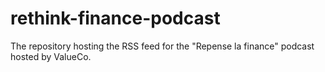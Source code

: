 # rethink-finance-podcast
The repository hosting the RSS feed for the "Repense la finance" podcast hosted by ValueCo.
